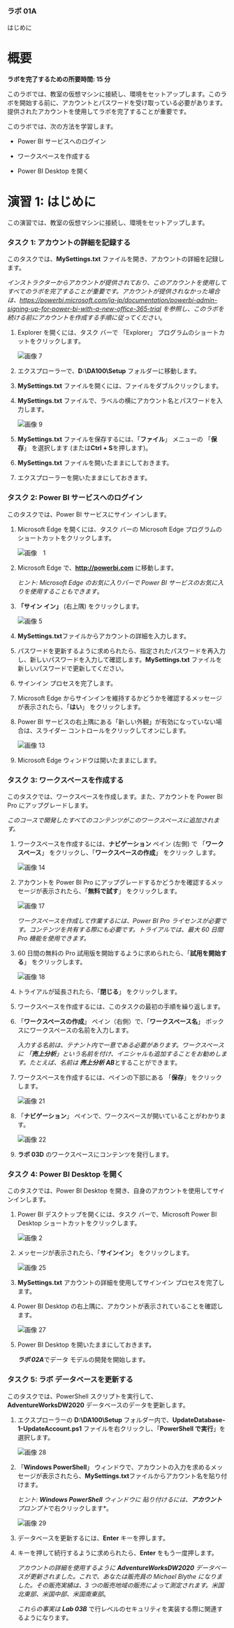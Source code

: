 ﻿

### ラボ 01A

はじめに

# 概要

**ラボを完了するための所要時間: 15 分**

このラボでは、教室の仮想マシンに接続し、環境をセットアップします。このラボを開始する前に、アカウントとパスワードを受け取っている必要があります。提供されたアカウントを使用してラボを完了することが重要です。

このラボでは、次の方法を学習します。

* Power BI サービスへのログイン

* ワークスペースを作成する

* Power BI Desktop を開く

# 演習 1: はじめに

この演習では、教室の仮想マシンに接続し、環境をセットアップします。

### タスク 1: アカウントの詳細を記録する

このタスクでは、**MySettings.txt** ファイルを開き、アカウントの詳細を記録します。

*インストラクターからアカウントが提供されており、このアカウントを使用してすべてのラボを完了することが重要です。アカウントが提供されなかった場合は、https://powerbi.microsoft.com/ja-jp/documentation/powerbi-admin-signing-up-for-power-bi-with-a-new-office-365-trial を参照し、このラボを続ける前にアカウントを作成する手順に従ってください*。

1. Explorer を開くには、タスク バーで 「Explorer」 プログラムのショートカットをクリックします。

    ![画像 7](Linked_image_Files/PowerBI_Lab01A_image1.png)

2. エクスプローラーで、**D:\DA100\Setup** フォルダーに移動します。

3. **MySettings.txt** ファイルを開くには、ファイルをダブルクリックします。

4. **MySettings.txt** ファイルで、ラベルの横にアカウント名とパスワードを入力します。

    ![画像 9](Linked_image_Files/PowerBI_Lab01A_image2.png)

5. **MySettings.txt** ファイルを保存するには、「**ファイル**」 メニューの 「**保存**」 を選択します (または**Ctrl + S**を押します)。

6. **MySettings.txt** ファイルを開いたままにしておきます。

7. エクスプローラーを開いたままにしておきます。

### タスク 2: Power BI サービスへのログイン

このタスクでは、Power BI サービスにサイン インします。

1. Microsoft Edge を開くには、タスク バーの Microsoft Edge プログラムのショートカットをクリックします。

    ![画像　1](Linked_image_Files/PowerBI_Lab01A_image3.png)

2. Microsoft Edge で、**http://powerbi.com** に移動します。

    *ヒント: Microsoft Edge のお気に入りバーで Power BI サービスのお気に入りを使用することもできます*。

3. **「サイン イン」** (右上隅) をクリックします。

    ![画像 5](Linked_image_Files/PowerBI_Lab01A_image4.png)

4. **MySettings.txt**ファイルからアカウントの詳細を入力します。

5. パスワードを更新するように求められたら、指定されたパスワードを再入力し、新しいパスワードを入力して確認します。**MySettings.txt** ファイルを新しいパスワードで更新してください。

6. サインイン プロセスを完了します。

7. Microsoft Edge からサインインを維持するかどうかを確認するメッセージが表示されたら、「**はい**」 をクリックします。

8. Power BI サービスの右上隅にある「新しい外観」が有効になっていない場合は、スライダー コントロールをクリックしてオンにします。

    ![画像 13](Linked_image_Files/PowerBI_Lab01A_image5.png)

9. Microsoft Edge ウィンドウは開いたままにします。

  
 

### タスク 3: ワークスペースを作成する

このタスクでは、ワークスペースを作成します。また、アカウントを Power BI Pro にアップグレードします。

*このコースで開発したすべてのコンテンツがこのワークスペースに追加されます。*

1. ワークスペースを作成するには、**ナビゲーション** ペイン (左側) で 「**ワークスペース**」 をクリックし、「**ワークスペースの作成**」 をクリック します。

    ![画像 14](Linked_image_Files/PowerBI_Lab01A_image6.png)

2. アカウントを Power BI Pro にアップグレードするかどうかを確認するメッセージが表示されたら、「**無料で試す**」 をクリックします。

    ![画像 17](Linked_image_Files/PowerBI_Lab01A_image7.png)

    *ワークスペースを作成して作業するには、Power BI Pro ライセンスが必要です。コンテンツを共有する際にも必要です。トライアルでは、最大 60 日間 Pro 機能を使用できます。*

3. 60 日間の無料の Pro 試用版を開始するように求められたら、「**試用を開始する**」 をクリックします。

    ![画像 18](Linked_image_Files/PowerBI_Lab01A_image8.png)

4. トライアルが延長されたら、「**閉じる**」 をクリックします。

5. ワークスペースを作成するには、このタスクの最初の手順を繰り返します。

6. 「**ワークスペースの作成**」 ペイン（右側）で、「**ワークスペース名**」 ボックスにワークスペースの名前を入力します。

    *入力する名前は、テナント内で一意である必要があります。ワークスペースに 「**売上分析**」という名前を付け、イニシャルも追加することをお勧めします。たとえば、名前は **売上分析 AB***とすることができます。

7. ワークスペースを作成するには、ペインの下部にある 「**保存**」 をクリック します。

    ![画像 21](Linked_image_Files/PowerBI_Lab01A_image9.png)

8. 「**ナビゲーション**」 ペインで、ワークスペースが開いていることがわかります。

    ![画像 22](Linked_image_Files/PowerBI_Lab01A_image10.png)

9. **ラボ 03D** のワークスペースにコンテンツを発行します。

  
 

### タスク 4: Power BI Desktop を開く

このタスクでは、Power BI Desktop を開き、自身のアカウントを使用してサインインします。

1. Power BI デスクトップを開くには、タスク バーで、Microsoft Power BI Desktop ショートカットをクリックします。

    ![画像 2](Linked_image_Files/PowerBI_Lab01A_image11.png)

2. メッセージが表示されたら、「**サインイン**」 をクリックします。

    ![画像 25](Linked_image_Files/PowerBI_Lab01A_image12.png)

3. **MySettings.txt** アカウントの詳細を使用してサインイン プロセスを完了します。

4. Power BI Desktop の右上隅に、アカウントが表示されていることを確認します。

    ![画像 27](Linked_image_Files/PowerBI_Lab01A_image13.png)

5. Power BI Desktop を開いたままにしておきます。

    ***ラボ 02A***でデータ モデルの開発を開始します。

  


### タスク 5: ラボ データベースを更新する

このタスクでは、PowerShell スクリプトを実行して、**AdventureWorksDW2020** データベースのデータを更新します。

1. エクスプローラーの **D:\DA100\Setup** フォルダー内で、**UpdateDatabase-1-UpdateAccount.ps1** ファイルを右クリックし、「**PowerShell で実行**」を選択します。

    ![画像 28](Linked_image_Files/PowerBI_Lab01A_image14.png)

2. 「**Windows PowerShell**」 ウィンドウで、アカウントの入力を求めるメッセージが表示されたら、**MySettings.txt**ファイルからアカウント名を貼り付けます。

    *ヒント: **Windows PowerShell** ウィンドウに 貼り付けるには、**アカウント** プロンプト*で右クリックします*。

    ![画像 29](Linked_image_Files/PowerBI_Lab01A_image15.png)

3. データベースを更新するには、**Enter** キーを押します。

4. キーを押して続行するように求められたら、**Enter** をもう一度押します。 

    *アカウントの詳細を使用するように **AdventureWorksDW2020** データベースが更新されました。これで、あなたは販売員の Michael Blythe になりました。その販売実績は、3 つの販売地域の販売によって測定されます。米国北東部、米国中部、米国南東部*。

    *これらの事実は **Lab 03B*** で行レベルのセキュリティを実装する際に関連するようになります。
